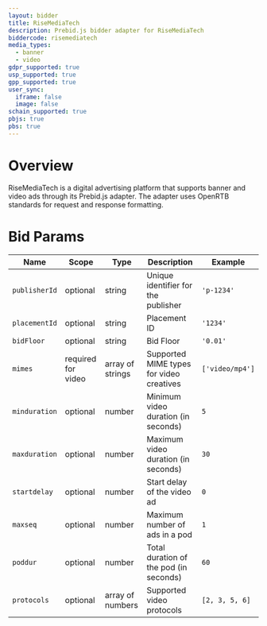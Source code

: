 ```yaml
---
layout: bidder
title: RiseMediaTech
description: Prebid.js bidder adapter for RiseMediaTech
biddercode: risemediatech
media_types:
  - banner
  - video
gdpr_supported: true
usp_supported: true
gpp_supported: true
user_sync:
  iframe: false
  image: false
schain_supported: true
pbjs: true
pbs: true
---
```


# Overview

RiseMediaTech is a digital advertising platform that supports banner and video ads through its Prebid.js adapter. The adapter uses OpenRTB standards for request and response formatting.

# Bid Params

| Name         | Scope              | Type             | Description                                | Example                 |
|--------------|--------------------|------------------|--------------------------------------------|-------------------------|
| `publisherId`| optional           | string           | Unique identifier for the publisher        | `'p-1234'`       
| `placementId`| optional           | string           | Placement ID                               | `'1234'`            |
| `bidFloor`   | optional           | string           | Bid Floor                                  | `'0.01'`
| `mimes`      | required for video | array of strings | Supported MIME types for video creatives   | `['video/mp4']`         |
| `minduration`| optional           | number           | Minimum video duration (in seconds)        | `5`                     |
| `maxduration`| optional           | number           | Maximum video duration (in seconds)        | `30`                    |
| `startdelay` | optional           | number           | Start delay of the video ad                | `0`                     |
| `maxseq`     | optional           | number           | Maximum number of ads in a pod             | `1`                     |
| `poddur`     | optional           | number           | Total duration of the pod (in seconds)     | `60`                    |
| `protocols`  | optional           | array of numbers | Supported video protocols                  | `[2, 3, 5, 6]`          |


